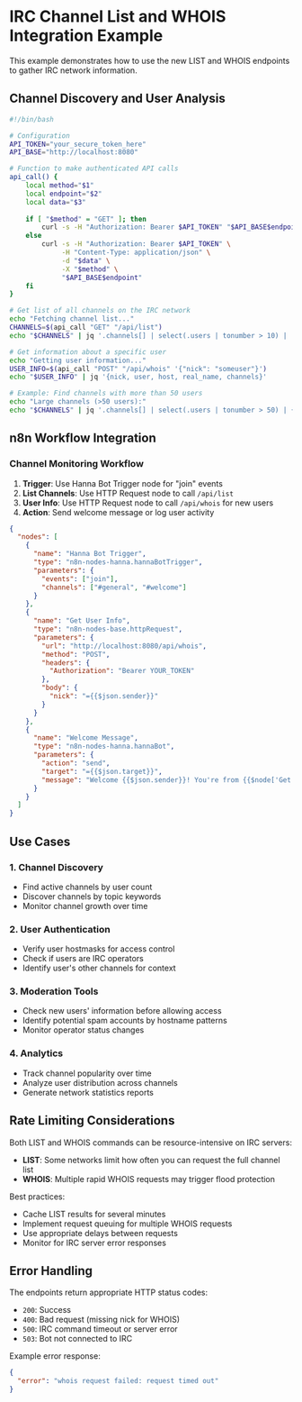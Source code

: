 # IRC Channel List and WHOIS Integration Example

This example demonstrates how to use the new LIST and WHOIS endpoints to gather IRC network information.

## Channel Discovery and User Analysis

```bash
#!/bin/bash

# Configuration
API_TOKEN="your_secure_token_here"
API_BASE="http://localhost:8080"

# Function to make authenticated API calls
api_call() {
    local method="$1"
    local endpoint="$2"
    local data="$3"
    
    if [ "$method" = "GET" ]; then
        curl -s -H "Authorization: Bearer $API_TOKEN" "$API_BASE$endpoint"
    else
        curl -s -H "Authorization: Bearer $API_TOKEN" \
             -H "Content-Type: application/json" \
             -d "$data" \
             -X "$method" \
             "$API_BASE$endpoint"
    fi
}

# Get list of all channels on the IRC network
echo "Fetching channel list..."
CHANNELS=$(api_call "GET" "/api/list")
echo "$CHANNELS" | jq '.channels[] | select(.users | tonumber > 10) | .channel'

# Get information about a specific user
echo "Getting user information..."
USER_INFO=$(api_call "POST" "/api/whois" '{"nick": "someuser"}')
echo "$USER_INFO" | jq '{nick, user, host, real_name, channels}'

# Example: Find channels with more than 50 users
echo "Large channels (>50 users):"
echo "$CHANNELS" | jq '.channels[] | select(.users | tonumber > 50) | {channel, users, topic}'
```

## n8n Workflow Integration

### Channel Monitoring Workflow

1. **Trigger**: Use Hanna Bot Trigger node for "join" events
2. **List Channels**: Use HTTP Request node to call `/api/list`
3. **User Info**: Use HTTP Request node to call `/api/whois` for new users
4. **Action**: Send welcome message or log user activity

```json
{
  "nodes": [
    {
      "name": "Hanna Bot Trigger",
      "type": "n8n-nodes-hanna.hannaBotTrigger",
      "parameters": {
        "events": ["join"],
        "channels": ["#general", "#welcome"]
      }
    },
    {
      "name": "Get User Info",
      "type": "n8n-nodes-base.httpRequest",
      "parameters": {
        "url": "http://localhost:8080/api/whois",
        "method": "POST",
        "headers": {
          "Authorization": "Bearer YOUR_TOKEN"
        },
        "body": {
          "nick": "={{$json.sender}}"
        }
      }
    },
    {
      "name": "Welcome Message",
      "type": "n8n-nodes-hanna.hannaBot",
      "parameters": {
        "action": "send",
        "target": "={{$json.target}}",
        "message": "Welcome {{$json.sender}}! You're from {{$node['Get User Info'].json.host}}"
      }
    }
  ]
}
```

## Use Cases

### 1. Channel Discovery
- Find active channels by user count
- Discover channels by topic keywords
- Monitor channel growth over time

### 2. User Authentication
- Verify user hostmasks for access control
- Check if users are IRC operators
- Identify user's other channels for context

### 3. Moderation Tools
- Check new users' information before allowing access
- Identify potential spam accounts by hostname patterns
- Monitor operator status changes

### 4. Analytics
- Track channel popularity over time
- Analyze user distribution across channels
- Generate network statistics reports

## Rate Limiting Considerations

Both LIST and WHOIS commands can be resource-intensive on IRC servers:

- **LIST**: Some networks limit how often you can request the full channel list
- **WHOIS**: Multiple rapid WHOIS requests may trigger flood protection

Best practices:
- Cache LIST results for several minutes
- Implement request queuing for multiple WHOIS requests
- Use appropriate delays between requests
- Monitor for IRC server error responses

## Error Handling

The endpoints return appropriate HTTP status codes:

- `200`: Success
- `400`: Bad request (missing nick for WHOIS)
- `500`: IRC command timeout or server error
- `503`: Bot not connected to IRC

Example error response:
```json
{
  "error": "whois request failed: request timed out"
}
```

